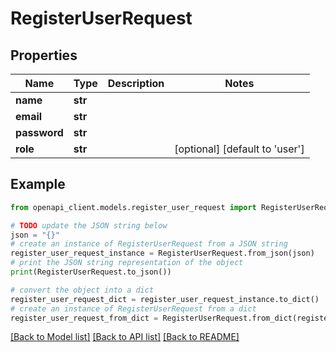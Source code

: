 # RegisterUserRequest


## Properties

Name | Type | Description | Notes
------------ | ------------- | ------------- | -------------
**name** | **str** |  | 
**email** | **str** |  | 
**password** | **str** |  | 
**role** | **str** |  | [optional] [default to 'user']

## Example

```python
from openapi_client.models.register_user_request import RegisterUserRequest

# TODO update the JSON string below
json = "{}"
# create an instance of RegisterUserRequest from a JSON string
register_user_request_instance = RegisterUserRequest.from_json(json)
# print the JSON string representation of the object
print(RegisterUserRequest.to_json())

# convert the object into a dict
register_user_request_dict = register_user_request_instance.to_dict()
# create an instance of RegisterUserRequest from a dict
register_user_request_from_dict = RegisterUserRequest.from_dict(register_user_request_dict)
```
[[Back to Model list]](../README.md#documentation-for-models) [[Back to API list]](../README.md#documentation-for-api-endpoints) [[Back to README]](../README.md)


